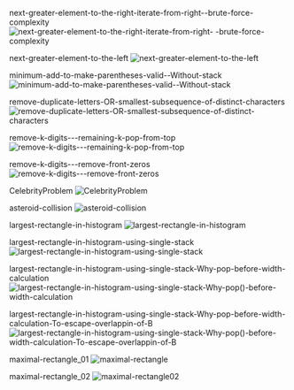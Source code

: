 next-greater-element-to-the-right-iterate-from-right--brute-force-complexity
![next-greater-element-to-the-right-iterate-from-right- -brute-force-complexity](https://user-images.githubusercontent.com/53194167/157470321-ed765513-c839-40b0-8ac4-09649d197a77.PNG)

next-greater-element-to-the-left
![next-greater-element-to-the-left](https://user-images.githubusercontent.com/53194167/157470319-8395b610-da7c-443c-b7e3-02fde2d9cf1a.PNG)

minimum-add-to-make-parentheses-valid--Without-stack
![minimum-add-to-make-parentheses-valid--Without-stack](https://user-images.githubusercontent.com/53194167/157470317-93e853c0-c94b-4e3c-999d-b580bc9d9f40.PNG)

remove-duplicate-letters-OR-smallest-subsequence-of-distinct-characters
![remove-duplicate-letters-OR-smallest-subsequence-of-distinct-characters](https://user-images.githubusercontent.com/53194167/157470329-7b1290a7-270e-4957-8221-6909f6c299e9.PNG)

remove-k-digits---remaining-k-pop-from-top
![remove-k-digits---remaining-k-pop-from-top](https://user-images.githubusercontent.com/53194167/157470335-8bbd6c0d-2dba-4e14-a4f3-06fd6696bc80.PNG)

remove-k-digits---remove-front-zeros
![remove-k-digits---remove-front-zeros](https://user-images.githubusercontent.com/53194167/157470336-f22baaf8-3614-406b-aafa-c63429e9af55.PNG)

CelebrityProblem
![CelebrityProblem](https://user-images.githubusercontent.com/53194167/157470342-12c7fd6a-dfc0-4f18-975a-f9bea15947ae.PNG)

asteroid-collision
![asteroid-collision](https://user-images.githubusercontent.com/53194167/157470338-ed782558-63d0-43c6-9e0b-77d77ca9b31f.PNG)

largest-rectangle-in-histogram
![largest-rectangle-in-histogram](https://user-images.githubusercontent.com/53194167/157470344-b669530b-e30f-48a2-845f-13d2690b0f27.PNG)

largest-rectangle-in-histogram-using-single-stack
![largest-rectangle-in-histogram-using-single-stack](https://user-images.githubusercontent.com/53194167/157470347-6c3e2964-feca-414e-b334-049fb1d6a48b.PNG)

largest-rectangle-in-histogram-using-single-stack-Why-pop-before-width-calculation
![largest-rectangle-in-histogram-using-single-stack-Why-pop()-before-width-calculation](https://user-images.githubusercontent.com/53194167/157470349-afaee39f-04f6-42e4-ae70-4dea0018e0bc.PNG)

largest-rectangle-in-histogram-using-single-stack-Why-pop-before-width-calculation-To-escape-overlappin-of-B
![largest-rectangle-in-histogram-using-single-stack-Why-pop()-before-width-calculation-To-escape-overlappin-of-B](https://user-images.githubusercontent.com/53194167/157470308-09f3c8e0-ef2c-4f1a-ba17-4cb854945cad.PNG)

maximal-rectangle_01
![maximal-rectangle](https://user-images.githubusercontent.com/53194167/157470313-057fb220-1240-4447-936f-59a377289c44.PNG)

maximal-rectangle_02
![maximal-rectangle02](https://user-images.githubusercontent.com/53194167/157470316-91064825-9191-41f4-bac6-f67c8dbc4809.PNG)
